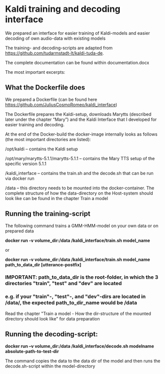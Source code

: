 # Kaldi training and decoding interface

We prepared an interface for easier training of Kaldi-models and easier decoding of own audio-data with existing models 

The training- and decoding-scripts are adapted from https://github.com/tudarmstadt-lt/kaldi-tuda-de.

The complete documentation can be found within documentation.docx

The most important excerpts:

## What the Dockerfile does
We prepared a Dockerfile (can be found here https://github.com/JuliusCosmoRomeo/kaldi_interface)

The Dockerfile prepares the Kaldi-setup, downloads Marytts (described later under the chapter “Mary”) and the Kaldi Interface that I developed for easier training and decoding.

At the end of the Docker-build the docker-image internally looks as follows (the most important directories are listed): 

/opt/kaldi – contains the Kaldi setup

/opt/mary/marytts-5.1.1/marytts-5.1.1 – contains the Mary TTS setup of the specific version 5.1.1 

/kaldi_interface – contains the train.sh and the decode.sh that can be run via docker run

/data – this directory needs to be mounted into the docker-container. The complete structure of how the data-directory on the Host-system should look like can be found in the chapter Train a model


## Running the training-script
The following command trains a GMM-HMM-model on your own data or on prepared data

**docker run -v volume_dir:/data /kaldi_interface/train.sh model_name**

or

**docker run -v volume_dir:/data /kaldi_interface/train.sh model_name path_to_data_dir [utterance-postfix]**

### IMPORTANT: path_to_data_dir is the root-folder, in which the 3 directories "train", "test" and "dev" are located
### e.g. if your "train"-, "test"-, and "dev"-dirs are located in /data/, the expected path_to_dir_name would be /data

Read the chapter "Train a model - How the dir-structure of the mounted directory should look like" for data preparation

## Running the decoding-script:
**docker run –v volume_dir:/data /kaldi_interface/decode.sh modelname absolute-path-to-test-dir**

The command copies the data to the data dir of the model and then runs the decode.sh-script within the model-directory 

